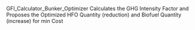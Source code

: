 GFI_Calculator_Bunker_Optimizer
Calculates the GHG Intensity Factor and Proposes the Optimized HFO Quantity (reduction) and Biofuel Quantity (increase) for min Cost
